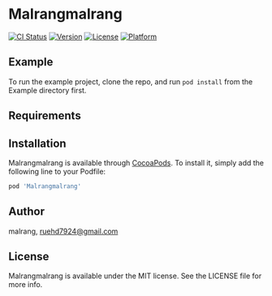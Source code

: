 # Malrangmalrang

[![CI Status](https://img.shields.io/travis/malrang/Malrangmalrang.svg?style=flat)](https://travis-ci.org/malrang/Malrangmalrang)
[![Version](https://img.shields.io/cocoapods/v/Malrangmalrang.svg?style=flat)](https://cocoapods.org/pods/Malrangmalrang)
[![License](https://img.shields.io/cocoapods/l/Malrangmalrang.svg?style=flat)](https://cocoapods.org/pods/Malrangmalrang)
[![Platform](https://img.shields.io/cocoapods/p/Malrangmalrang.svg?style=flat)](https://cocoapods.org/pods/Malrangmalrang)

## Example

To run the example project, clone the repo, and run `pod install` from the Example directory first.

## Requirements

## Installation

Malrangmalrang is available through [CocoaPods](https://cocoapods.org). To install
it, simply add the following line to your Podfile:

```ruby
pod 'Malrangmalrang'
```

## Author

malrang, ruehd7924@gmail.com

## License

Malrangmalrang is available under the MIT license. See the LICENSE file for more info.
